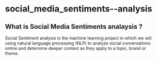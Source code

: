 # social_media_sentiments--analysis

## What is Social Media Sentiments analaysis ?

Social Sentiment analysis is the machine learning project in which we will using natural language processing (NLP) to analyze social conversations online and determine deeper context as they apply to a topic, brand or theme.
